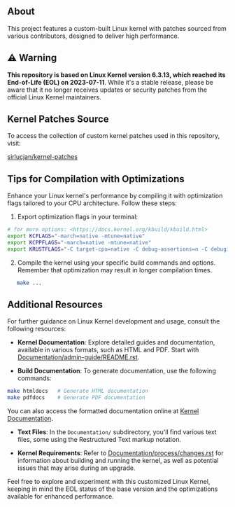 ## About

This project features a custom-built Linux kernel with patches sourced from various contributors, designed to deliver high performance.

## ⚠️ Warning

**This repository is based on Linux Kernel version 6.3.13, which reached its End-of-Life (EOL) on 2023-07-11**. While it's a stable release, please be aware that it no longer receives updates or security patches from the official Linux Kernel maintainers.

## Kernel Patches Source

To access the collection of custom kernel patches used in this repository, visit:

[sirlucjan/kernel-patches](https://github.com/sirlucjan/kernel-patches/tree/master/6.3)

## Tips for Compilation with Optimizations

Enhance your Linux kernel's performance by compiling it with optimization flags tailored to your CPU architecture. Follow these steps:

1. Export optimization flags in your terminal:

```bash
# for more options: <https://docs.kernel.org/kbuild/kbuild.html>
export KCFLAGS="-march=native -mtune=native"
export KCPPFLAGS="-march=native -mtune=native"
export KRUSTFLAGS="-C target-cpu=native -C debug-assertions=n -C debuginfo=0 -C link-dead-code=n -C strip=symbols"
```

2. Compile the kernel using your specific build commands and options. Remember that optimization may result in longer compilation times.

```bash
   make ...
```

## Additional Resources

For further guidance on Linux Kernel development and usage, consult the following resources:

- **Kernel Documentation**: Explore detailed guides and documentation, available in various formats, such as HTML and PDF. Start with [Documentation/admin-guide/README.rst](Documentation/admin-guide/README.rst).

- **Build Documentation**: To generate documentation, use the following commands:
  
```bash
make htmldocs   # Generate HTML documentation
make pdfdocs    # Generate PDF documentation
```

   You can also access the formatted documentation online at [Kernel Documentation](https://www.kernel.org/doc/html/latest/).

- **Text Files**: In the `Documentation/` subdirectory, you'll find various text files, some using the Restructured Text markup notation.

- **Kernel Requirements**: Refer to [Documentation/process/changes.rst](Documentation/process/changes.rst) for information about building and running the kernel, as well as potential issues that may arise during an upgrade.

Feel free to explore and experiment with this customized Linux Kernel, keeping in mind the EOL status of the base version and the optimizations available for enhanced performance.
